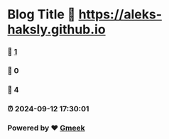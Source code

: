 # Blog Title :link: https://aleks-haksly.github.io 
### :page_facing_up: [1](https://aleks-haksly.github.io/tag.html) 
### :speech_balloon: 0 
### :hibiscus: 4 
### :alarm_clock: 2024-09-12 17:30:01 
### Powered by :heart: [Gmeek](https://github.com/Meekdai/Gmeek)
